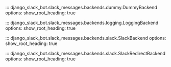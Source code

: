 ::: django_slack_bot.slack_messages.backends.dummy.DummyBackend
    options:
      show_root_heading: true

::: django_slack_bot.slack_messages.backends.logging.LoggingBackend
    options:
      show_root_heading: true

::: django_slack_bot.slack_messages.backends.slack.SlackBackend
    options:
      show_root_heading: true

::: django_slack_bot.slack_messages.backends.slack.SlackRedirectBackend
    options:
      show_root_heading: true
